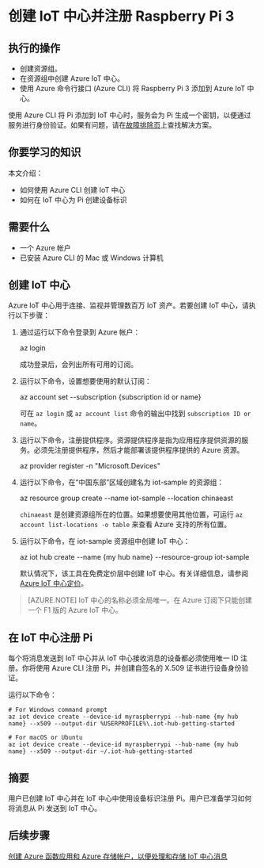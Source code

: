 <properties
    pageTitle="创建 Azure IoT 中心并注册 Raspberry Pi 3 | Azure"
    description="使用 Azure CLI 创建资源组和 Azure IoT 中心，并在 IoT 中心标识注册表中注册 Pi。"
    services="iot-hub"
    documentationcenter=""
    author="shizn"
    manager="timlt"
    tags=""
    keywords="raspberry pi 云, pi 云连接" />
<tags
    ms.assetid="736215b6-e7e4-46f9-af30-0ded9ffa5204"
    ms.service="iot-hub"
    ms.devlang="node"
    ms.topic="article"
    ms.tgt_pltfrm="na"
    ms.workload="na"
    ms.date="11/28/2016"
    wacn.date="02/10/2017"
    ms.author="xshi" />  


# 创建 IoT 中心并注册 Raspberry Pi 3
## 执行的操作
* 创建资源组。
* 在资源组中创建 Azure IoT 中心。
* 使用 Azure 命令行接口 \(Azure CLI\) 将 Raspberry Pi 3 添加到 Azure IoT 中心。

使用 Azure CLI 将 Pi 添加到 IoT 中心时，服务会为 Pi 生成一个密钥，以便通过服务进行身份验证。如果有问题，请在[故障排除页](/documentation/articles/iot-hub-raspberry-pi-kit-node-troubleshooting/)上查找解决方案。

## 你要学习的知识
本文介绍：
* 如何使用 Azure CLI 创建 IoT 中心
* 如何在 IoT 中心为 Pi 创建设备标识

## 需要什么
* 一个 Azure 帐户
* 已安装 Azure CLI 的 Mac 或 Windows 计算机

## 创建 IoT 中心
Azure IoT 中心用于连接、监视并管理数百万 IoT 资产。若要创建 IoT 中心，请执行以下步骤：

1. 通过运行以下命令登录到 Azure 帐户：

   
	az login
   

   成功登录后，会列出所有可用的订阅。

2. 运行以下命令，设置想要使用的默认订阅：

   
	az account set --subscription {subscription id or name}
   

   可在 `az login` 或 `az account list` 命令的输出中找到 `subscription ID or name`。

3. 运行以下命令，注册提供程序。资源提供程序是指为应用程序提供资源的服务。必须先注册提供程序，然后才能部署该提供程序提供的 Azure 资源。

   
	az provider register -n "Microsoft.Devices"
   
4. 运行以下命令，在“中国东部”区域创建名为 iot-sample 的资源组：

   
	az resource group create --name iot-sample --location chinaeast
   

   `chinaeast` 是创建资源组所在的位置。如果想要使用其他位置，可运行 `az account list-locations -o table` 来查看 Azure 支持的所有位置。
 
5. 运行以下命令，在 iot-sample 资源组中创建 IoT 中心：

   
	az iot hub create --name {my hub name} --resource-group iot-sample
   

   默认情况下，该工具在免费定价层中创建 IoT 中心。有关详细信息，请参阅 [Azure IoT 中心定价](/pricing/details/iot-hub/)。

> [AZURE.NOTE] 
IoT 中心的名称必须全局唯一。在 Azure 订阅下只能创建一个 F1 版的 Azure IoT 中心。

## 在 IoT 中心注册 Pi
每个将消息发送到 IoT 中心并从 IoT 中心接收消息的设备都必须使用唯一 ID 注册。你将使用 Azure CLI 注册 Pi，并创建自签名的 X.509 证书进行设备身份验证。

运行以下命令：

	# For Windows command prompt
	az iot device create --device-id myraspberrypi --hub-name {my hub name} --x509 --output-dir %USERPROFILE%\.iot-hub-getting-started
 
	# For macOS or Ubuntu
	az iot device create --device-id myraspberrypi --hub-name {my hub name} --x509 --output-dir ~/.iot-hub-getting-started

## 摘要
用户已创建 IoT 中心并在 IoT 中心中使用设备标识注册 Pi。用户已准备学习如何将消息从 Pi 发送到 IoT 中心。

## 后续步骤
[创建 Azure 函数应用和 Azure 存储帐户，以便处理和存储 IoT 中心消息](/documentation/articles/iot-hub-raspberry-pi-kit-node-lesson3-deploy-resource-manager-template/)

<!---HONumber=Mooncake_0109_2017-->
<!--Update_Description:update meta properties-->
